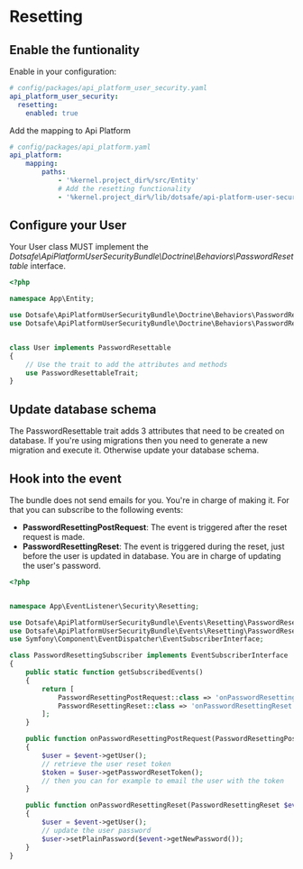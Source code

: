 # Resetting

## Enable the funtionality

Enable in your configuration:
 
```yaml
# config/packages/api_platform_user_security.yaml
api_platform_user_security:
  resetting:
    enabled: true
```

Add the mapping to Api Platform

```yaml
# config/packages/api_platform.yaml
api_platform:
    mapping:
        paths:
            - '%kernel.project_dir%/src/Entity'
            # Add the resetting functionality
            - '%kernel.project_dir%/lib/dotsafe/api-platform-user-security-bundle/src/Resources/config/api_platform/resetting.yaml'
```

## Configure your User

Your User class MUST implement the _Dotsafe\ApiPlatformUserSecurityBundle\Doctrine\Behaviors\PasswordResettable_ interface.

```php
<?php

namespace App\Entity;

use Dotsafe\ApiPlatformUserSecurityBundle\Doctrine\Behaviors\PasswordResettable;
use Dotsafe\ApiPlatformUserSecurityBundle\Doctrine\Behaviors\PasswordResettableTrait;


class User implements PasswordResettable
{
    // Use the trait to add the attributes and methods
    use PasswordResettableTrait;
}
```

## Update database schema

The PasswordResettable trait adds 3 attributes that need to be created on database. If you're using migrations then you need to generate a new migration and execute it. Otherwise update your database schema.


## Hook into the event

The bundle does not send emails for you. You're in charge of making it. For that you can subscribe to the following events:

* **PasswordResettingPostRequest**: The event is triggered after the reset request is made.
* **PasswordResettingReset**: The event is triggered during the reset, just before the user is updated in database. You are in charge of updating the user's password.

```php
<?php


namespace App\EventListener\Security\Resetting;

use Dotsafe\ApiPlatformUserSecurityBundle\Events\Resetting\PasswordResettingPostRequest;
use Dotsafe\ApiPlatformUserSecurityBundle\Events\Resetting\PasswordResettingReset;
use Symfony\Component\EventDispatcher\EventSubscriberInterface;

class PasswordResettingSubscriber implements EventSubscriberInterface
{
    public static function getSubscribedEvents()
    {
        return [
            PasswordResettingPostRequest::class => 'onPasswordResettingPostRequest',
            PasswordResettingReset::class => 'onPasswordResettingReset',
        ];
    }

    public function onPasswordResettingPostRequest(PasswordResettingPostRequest $event)
    {
        $user = $event->getUser();
        // retrieve the user reset token
        $token = $user->getPasswordResetToken();
        // then you can for example to email the user with the token
    }

    public function onPasswordResettingReset(PasswordResettingReset $event)
    {
        $user = $event->getUser();
        // update the user password
        $user->setPlainPassword($event->getNewPassword());
    }
}
```
